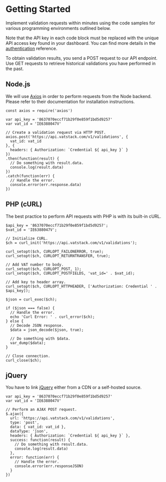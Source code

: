 # Getting Started

Implement validation requests within minutes using the code samples for various programming environments outlined below.

Note that the API key in each code block must be replaced with the unique API access key found in your dashboard. You can find more details in the [authentication](https://vatstack.com/docs/authentication) reference.

To obtain validation results, you send a POST request to our API endpoint. Use GET requests to retrieve historical validations you have performed in the past.

## Node.js

We will use [Axios](https://github.com/axios/axios) in order to perform requests from the Node backend. Please refer to their documentation for installation instructions.

```
const axios = require('axios')
​
var api_key = '8637070eccf71b29f0e859f1bd5d9257'
var vat_id = 'IE6388047V'
​
// Create a validation request via HTTP POST.
axios.post('https://api.vatstack.com/v1/validations', {
  vat_id: vat_id
}, {
  headers: { Authorization: `Credential ${ api_key }` }
})
.then(function(result) {
  // Do something with result.data.
  console.log(result.data)
})
.catch(function(err) {
  // Handle the error.
  console.error(err.response.data)
})
```

## PHP (cURL)

The best practice to perform API requests with PHP is with its built-in cURL.

```
$api_key = '8637070eccf71b29f0e859f1bd5d9257';
$vat_id = 'IE6388047V';
​
// Initialize CURL.
$ch = curl_init('https://api.vatstack.com/v1/validations');
​
curl_setopt($ch, CURLOPT_FAILONERROR, true);
curl_setopt($ch, CURLOPT_RETURNTRANSFER, true);
​
// Add VAT number to body.
curl_setopt($ch, CURLOPT_POST, 1);
curl_setopt($ch, CURLOPT_POSTFIELDS, 'vat_id=' . $vat_id);
​
// Add key to header array.
curl_setopt($ch, CURLOPT_HTTPHEADER, ['Authorization: Credential ' . $api_key]);
​
$json = curl_exec($ch);
​
if ($json === false) {
  // Handle the error.
  echo 'Curl Error: ' . curl_error($ch);
} else {
  // Decode JSON response.
  $data = json_decode($json, true);
​
  // Do something with $data.
  var_dump($data);
}
​
// Close connection.
curl_close($ch);
```

## jQuery

You have to link [jQuery](https://jquery.com/) either from a CDN or a self-hosted source.

```
var api_key = '8637070eccf71b29f0e859f1bd5d9257'
var vat_id = 'IE6388047V'
​
// Perform an AJAX POST request.
$.ajax({
  url: 'https://api.vatstack.com/v1/validations',
  type: 'post',
  data: { vat_id: vat_id },
  dataType: 'json',
  headers: { Authorization: `Credential ${ api_key }` },
  success: function(result) {
    // Do something with result.data.
    console.log(result.data)
  },
  error: function(err) {
    // Handle the error.
    console.error(err.responseJSON)
  }
})
```
